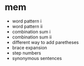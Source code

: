 # mem

- word pattern i
- word pattern ii
- combination sum i
- combination sum ii
- different way to add paretheses
- brace expansion
- step numbers
- synonymous sentences